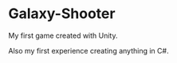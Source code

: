 # Galaxy-Shooter
My first game created with Unity.

Also my first experience creating anything in C#.
